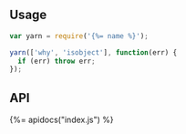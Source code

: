 ## Usage

```js
var yarn = require('{%= name %}');

yarn(['why', 'isobject'], function(err) {
  if (err) throw err;
});
```

## API

{%= apidocs("index.js") %}


[cli]: https://yarnpkg.com/en/docs/cli/